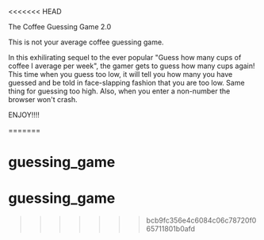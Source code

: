 <<<<<<< HEAD

The Coffee Guessing Game 2.0

This is not your average coffee guessing game.

In this exhilirating sequel to the ever popular "Guess how many cups of coffee I average per week", the gamer gets to guess how many cups again! This time when you guess too low, it will tell you how many you have guessed and be told in face-slapping fashion that you are too low. Same thing for guessing too high. Also, when you enter a non-number the browser won't crash.


ENJOY!!!!


=======
# guessing_game
# guessing_game
>>>>>>> bcb9fc356e4c6084c06c78720f065711801b0afd
